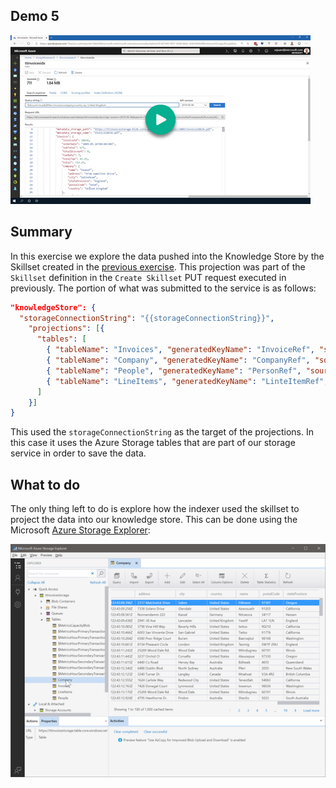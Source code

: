 ## Demo 5

[![Demo 5](images/demo4.png)](https://globaleventcdn.blob.core.windows.net/assets/aiml/aiml10/videos/Demo5.mp4 "Demo 5")

## Summary
In this exercise we explore the data pushed into the Knowledge Store by the Skillset created in the [previous exercise](demo4.md). This projection was part of the `Skillset` definition in the `Create Skillset` PUT request executed in previously. The portion of what was submitted to the service is as follows:

```json
"knowledgeStore": { 
  "storageConnectionString": "{{storageConnectionString}}", 
    "projections": [{ 
      "tables": [  
        { "tableName": "Invoices", "generatedKeyName": "InvoiceRef", "source": "/document/invoice" , "sourceContext": null, "inputs": []}, 
        { "tableName": "Company", "generatedKeyName": "CompanyRef", "source": "/document/invoice/company", "sourceContext": null, "inputs": []}, 
        { "tableName": "People", "generatedKeyName": "PersonRef", "source": "/document/invoice/person", "sourceContext": null, "inputs": []}, 
        { "tableName": "LineItems", "generatedKeyName": "LinteItemRef", "source": "/document/invoice/lineItems/*" ,"sourceContext": null, "inputs": []} 
      ]  
    }]
}
```
This used the `storageConnectionString` as the target of the projections. In this case it uses the Azure Storage tables that are part of our storage service in order to save the data.

## What to do
The only thing left to do is explore how the indexer used the skillset to project the data into our knowledge store. This can be done using the Microsoft [Azure Storage Explorer](https://docs.microsoft.com/en-us/azure/vs-azure-tools-storage-explorer-blobs?WT.mc_id=msignitethetour2019-github-aiml10):

![Knowledge Store](images/knowledge_store.png "Knowledge Store")
